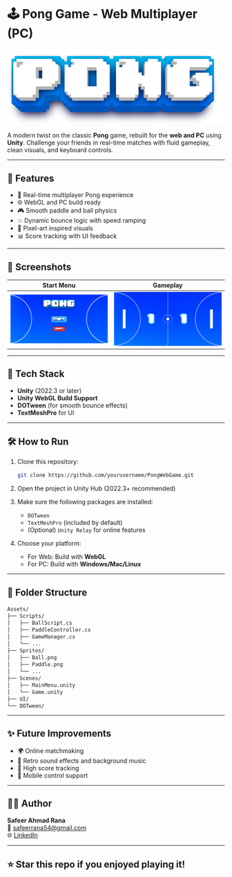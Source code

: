 
# 🕹️ Pong Game - Web Multiplayer (PC)

![Pong Banner](Screenshots/banner.png)

A modern twist on the classic **Pong** game, rebuilt for the **web and PC** using **Unity**. Challenge your friends in real-time matches with fluid gameplay, clean visuals, and keyboard controls.

---

## 🚀 Features

- 🔄 Real-time multiplayer Pong experience
- 🌐 WebGL and PC build ready
- 🎮 Smooth paddle and ball physics
- 💥 Dynamic bounce logic with speed ramping
- 🎨 Pixel-art inspired visuals
- 📊 Score tracking with UI feedback

---

## 📸 Screenshots

| Start Menu | Gameplay |
|------------|----------|
| ![Menu](Screenshots/menu.png) | ![Gameplay](Screenshots/gameplay.png) |

---

## 🧩 Tech Stack

- **Unity** (2022.3 or later)
- **Unity WebGL Build Support**
- **DOTween** (for smooth bounce effects)
- **TextMeshPro** for UI

---

## 🛠️ How to Run

1. Clone this repository:
   ```bash
   git clone https://github.com/yourusername/PongWebGame.git
   ```

2. Open the project in Unity Hub (2022.3+ recommended)

3. Make sure the following packages are installed:
   - `DOTween`
   - `TextMeshPro` (included by default)
   - (Optional) `Unity Relay` for online features

4. Choose your platform:
   - For Web: Build with **WebGL**
   - For PC: Build with **Windows/Mac/Linux**

---

## 📁 Folder Structure

```
Assets/
├── Scripts/
│   ├── BallScript.cs
│   ├── PaddleController.cs
│   ├── GameManager.cs
│   └── ...
├── Sprites/
│   ├── Ball.png
│   ├── Paddle.png
│   └── ...
├── Scenes/
│   ├── MainMenu.unity
│   └── Game.unity
├── UI/
└── DOTween/
```

---

## ✨ Future Improvements

- 🌍 Online matchmaking
- 🎵 Retro sound effects and background music
- 🥇 High score tracking
- 📱 Mobile control support

---

## 👨‍💻 Author

**Safeer Ahmad Rana**  
📧 safeerrana54@gmail.com  
🌐 [LinkedIn](https://www.linkedin.com/in/safeer-ahmed-rana/)

---

## ⭐ Star this repo if you enjoyed playing it!
